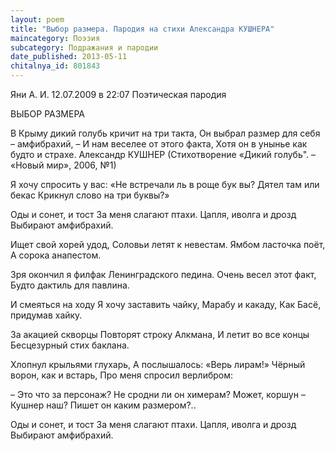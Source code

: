 ```yaml
---
layout: poem
title: "Выбор размера. Пародия на стихи Александра КУШНЕРА"
maincategory: Поэзия
subcategory: Подражания и пародии
date_published: 2013-05-11
chitalnya_id: 801843
---
```




Яни А. И.
12.07.2009 в 22:07
Поэтическая пародия

ВЫБОР РАЗМЕРА 

В Крыму дикий голубь кричит на три такта,
Он выбрал размер для себя – амфибрахий, –
И нам веселее от этого факта,
Хотя он в унынье как будто и страхе.
Александр КУШНЕР
(Стихотворение «Дикий голубь". –
«Новый мир», 2006, №1)

Я хочу спросить у вас:
«Не встречали ль в роще бук вы?
Дятел там или бекас
Крикнул слово на три буквы?»

Оды и сонет, и тост
За меня слагают птахи.
Цапля, иволга и дрозд
Выбирают амфибрахий.

Ищет свой хорей удод,
Соловьи летят к невестам.
Ямбом ласточка поёт,
А сорока анапестом.

Зря окончил я филфак
Ленинградского педина.
Очень весел этот факт,
Будто дактиль для павлина.

И смеяться на ходу
Я хочу заставить чайку,
Марабу и какаду,
Как Басё, придумав хайку.

За акацией скворцы
Повторят строку Алкмана,
И летит во все концы
Бесцезурный стих баклана.

Хлопнул крыльями глухарь,
А послышалось: «Верь лирам!»
Чёрный ворон, как и встарь,
Про меня спросил верлибром:

– Это что за персонаж?
Не сродни ли он химерам?
Может, коршун – Кушнер наш?
Пишет он каким размером?..

Оды и сонет, и тост
За меня слагают птахи.
Цапля, иволга и дрозд
Выбирают амфибрахий.






